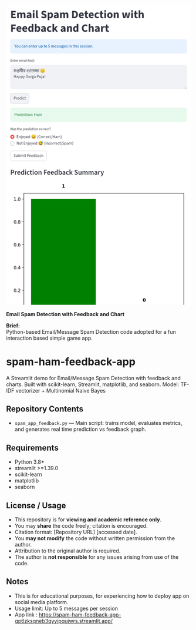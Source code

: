 ![App Screenshot](cover-app.png)

**Email Spam Detection with Feedback and Chart**



**Brief:**  
Python-based Email/Message Spam Detection code adopted for a fun interaction based simple game app.

# spam-ham-feedback-app
A Streamlit demo for Email/Message Spam Detection with feedback and charts.
Built with scikit-learn, Streamlit, matplotlib, and seaborn. 
Model: TF-IDF vectorizer + Multinomial Naive Bayes

## Repository Contents
- `spam_app_feedback.py` — Main script: trains model, evaluates metrics, and generates real time prediction vs feedback graph.  


## Requirements
- Python 3.8+  
- streamlit >=1.39.0
- scikit-learn
- matplotlib
- seaborn


## License / Usage
- This repository is for **viewing and academic reference only**.  
- You may **share** the code freely; citation is encouraged.  
- Citation format: [Repository URL] [accessed date].  
- You **may not modify** the code without written permission from the author.  
- Attribution to the original author is required.  
- The author is **not responsible** for any issues arising from use of the code.


## Notes
- This is for educational purposes, for experiencing how to deploy app on social media platform.
- Usage limit: Up to 5 messages per session
- App link : https://spam-ham-feedback-app-gp6zksqneb3qyyipqujwrs.streamlit.app/
